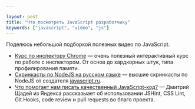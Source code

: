 ```yaml
---

layout: post
title: "Что посмотреть JavaScript разработчику"
keywords: ["javascript", "video", "js"]
---
```


Поделюсь небольшой подборкой полезных видео по JavaScript.

*	[Курс по инспектору Chrome][0] — 
  очень полезный интерактивный курс по работе с инспектором. От основ 
  до хардкорных штук, типа профилирования памяти.
*	[Скринкасты по NodeJS на русском языке][1] — высшие скринкасты по NodeJS 
  от создателя [javascript.ru][2].
*	[Что помогает нам писать качественный JavaScript-код?][3] — 
  Дмитрий Щадей из Яндекса рассказыает об использовании JSHint, CSS Lint, 
  Git Hooks, code review и pull requests во благо проекта.

[0]: http://discover-devtools.codeschool.com/
[1]: http://learn.javascript.ru/nodejs-screencast
[2]: http://javascript.ru
[3]: http://video.yandex.ru/users/ya-events/view/1233/?cauthor=ya-events&cid=90